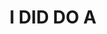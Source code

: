 ---
pid: PT266
title: I DID DO A
location_transcription: Brewerytown
zipcode: '19130'
outside_phl: 
neighborhood: Art Museum,Francisville
age: '3'
age_range: "<6"
instagram: 
image_file_name: PT_266.jpg
proposal_transcription: 
topic: Unknown
topic_summary: '0'
type: Other No Form
keywords_other: 
credit: Isaac G.
image_labels: 
twitter: 
facebook: 
permalink: "/monuments/pt266/"
layout: item-page
---